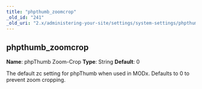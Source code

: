 ```yaml
---
title: "phpthumb_zoomcrop"
_old_id: "241"
_old_uri: "2.x/administering-your-site/settings/system-settings/phpthumb_zoomcrop"
---
```


## phpthumb\_zoomcrop

**Name**: phpThumb Zoom-Crop 
**Type**: String 
**Default**: 0

The default zc setting for phpThumb when used in MODx. Defaults to 0 to prevent zoom cropping.